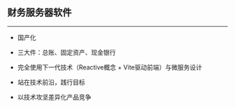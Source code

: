 ## 财务服务器软件

------

-  国产化

- 三大件：总账、固定资产、现金银行

- 完全使用下一代技术（Reactive概念 + Vite驱动前端）与微服务设计

- 站在技术前沿，践行目标

- 以技术攻坚差异化产品竞争

